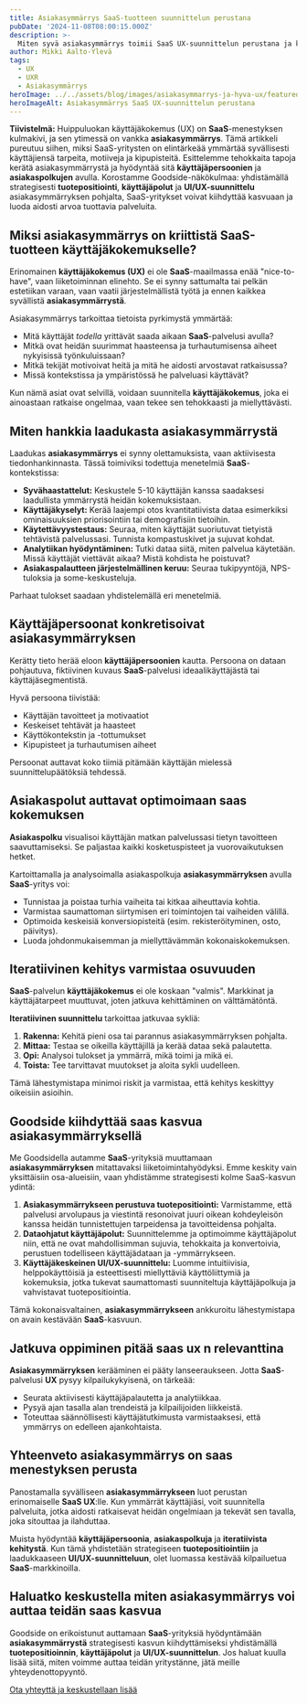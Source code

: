 ```yaml
---
title: Asiakasymmärrys SaaS-tuotteen suunnittelun perustana
pubDate: '2024-11-08T08:00:15.000Z'
description: >-
  Miten syvä asiakasymmärrys toimii SaaS UX-suunnittelun perustana ja kiihdyttää kasvua? Opas SaaS-yrityksille tuotepositioinnin, käyttäjäpolkujen ja UI/UX:n yhdistämiseen.
author: Mikki Aalto-Ylevä
tags:
  - UX
  - UXR
  - Asiakasymmärrys
heroImage: ../../assets/blog/images/asiakasymmarrys-ja-hyva-ux/featured.webp
heroImageAlt: Asiakasymmärrys SaaS UX-suunnittelun perustana
---
```


**Tiivistelmä:** Huippuluokan käyttäjäkokemus (UX) on **SaaS**-menestyksen kulmakivi, ja sen ytimessä on vankka **asiakasymmärrys**. Tämä artikkeli pureutuu siihen, miksi SaaS-yritysten on elintärkeää ymmärtää syvällisesti käyttäjiensä tarpeita, motiiveja ja kipupisteitä. Esittelemme tehokkaita tapoja kerätä asiakasymmärrystä ja hyödyntää sitä **käyttäjäpersoonien** ja **asiakaspolkujen** avulla. Korostamme Goodside-näkökulmaa: yhdistämällä strategisesti **tuotepositiointi**, **käyttäjäpolut** ja **UI/UX-suunnittelu** asiakasymmärryksen pohjalta, SaaS-yritykset voivat kiihdyttää kasvuaan ja luoda aidosti arvoa tuottavia palveluita.

## Miksi asiakasymmärrys on kriittistä SaaS-tuotteen käyttäjäkokemukselle?

Erinomainen **käyttäjäkokemus (UX)** ei ole **SaaS**-maailmassa enää "nice-to-have", vaan liiketoiminnan elinehto. Se ei synny sattumalta tai pelkän estetiikan varaan, vaan vaatii järjestelmällistä työtä ja ennen kaikkea syvällistä **asiakasymmärrystä**.

Asiakasymmärrys tarkoittaa tietoista pyrkimystä ymmärtää:
*   Mitä käyttäjät *todella* yrittävät saada aikaan **SaaS**-palvelusi avulla?
*   Mitkä ovat heidän suurimmat haasteensa ja turhautumisensa aiheet nykyisissä työnkuluissaan?
*   Mitkä tekijät motivoivat heitä ja mitä he aidosti arvostavat ratkaisussa?
*   Missä kontekstissa ja ympäristössä he palveluasi käyttävät?

Kun nämä asiat ovat selvillä, voidaan suunnitella **käyttäjäkokemus**, joka ei ainoastaan ratkaise ongelmaa, vaan tekee sen tehokkaasti ja miellyttävästi.

## Miten hankkia laadukasta asiakasymmärrystä

Laadukas **asiakasymmärrys** ei synny olettamuksista, vaan aktiivisesta tiedonhankinnasta. Tässä toimiviksi todettuja menetelmiä **SaaS**-kontekstissa:

*   **Syvähaastattelut:** Keskustele 5-10 käyttäjän kanssa saadaksesi laadullista ymmärrystä heidän kokemuksistaan.
*   **Käyttäjäkyselyt:** Kerää laajempi otos kvantitatiivista dataa esimerkiksi ominaisuuksien priorisointiin tai demografisiin tietoihin.
*   **Käytettävyystestaus:** Seuraa, miten käyttäjät suoriutuvat tietyistä tehtävistä palvelussasi. Tunnista kompastuskivet ja sujuvat kohdat.
*   **Analytiikan hyödyntäminen:** Tutki dataa siitä, miten palvelua käytetään. Missä käyttäjät viettävät aikaa? Mistä kohdista he poistuvat?
*   **Asiakaspalautteen järjestelmällinen keruu:** Seuraa tukipyyntöjä, NPS-tuloksia ja some-keskusteluja.

Parhaat tulokset saadaan yhdistelemällä eri menetelmiä.

## Käyttäjäpersoonat konkretisoivat asiakasymmärryksen

Kerätty tieto herää eloon **käyttäjäpersoonien** kautta. Persoona on dataan pohjautuva, fiktiivinen kuvaus **SaaS**-palvelusi ideaalikäyttäjästä tai käyttäjäsegmentistä.

Hyvä persoona tiivistää:
*   Käyttäjän tavoitteet ja motivaatiot
*   Keskeiset tehtävät ja haasteet
*   Käyttökontekstin ja -tottumukset
*   Kipupisteet ja turhautumisen aiheet

Persoonat auttavat koko tiimiä pitämään käyttäjän mielessä suunnittelupäätöksiä tehdessä.

## Asiakaspolut auttavat optimoimaan saas kokemuksen

**Asiakaspolku** visualisoi käyttäjän matkan palvelussasi tietyn tavoitteen saavuttamiseksi. Se paljastaa kaikki kosketuspisteet ja vuorovaikutuksen hetket.

Kartoittamalla ja analysoimalla asiakaspolkuja **asiakasymmärryksen** avulla **SaaS**-yritys voi:
*   Tunnistaa ja poistaa turhia vaiheita tai kitkaa aiheuttavia kohtia.
*   Varmistaa saumattoman siirtymisen eri toimintojen tai vaiheiden välillä.
*   Optimoida keskeisiä konversiopisteitä (esim. rekisteröityminen, osto, päivitys).
*   Luoda johdonmukaisemman ja miellyttävämmän kokonaiskokemuksen.

## Iteratiivinen kehitys varmistaa osuvuuden

**SaaS**-palvelun **käyttäjäkokemus** ei ole koskaan "valmis". Markkinat ja käyttäjätarpeet muuttuvat, joten jatkuva kehittäminen on välttämätöntä.

**Iteratiivinen suunnittelu** tarkoittaa jatkuvaa sykliä:
1.  **Rakenna:** Kehitä pieni osa tai parannus asiakasymmärryksen pohjalta.
2.  **Mittaa:** Testaa se oikeilla käyttäjillä ja kerää dataa sekä palautetta.
3.  **Opi:** Analysoi tulokset ja ymmärrä, mikä toimi ja mikä ei.
4.  **Toista:** Tee tarvittavat muutokset ja aloita sykli uudelleen.

Tämä lähestymistapa minimoi riskit ja varmistaa, että kehitys keskittyy oikeisiin asioihin.

## Goodside kiihdyttää saas kasvua asiakasymmärryksellä

Me Goodsidella autamme **SaaS**-yrityksiä muuttamaan **asiakasymmärryksen** mitattavaksi liiketoimintahyödyksi. Emme keskity vain yksittäisiin osa-alueisiin, vaan yhdistämme strategisesti kolme SaaS-kasvun ydintä:

1.  **Asiakasymmärrykseen perustuva tuotepositiointi:** Varmistamme, että palvelusi arvolupaus ja viestintä resonoivat juuri oikean kohdeyleisön kanssa heidän tunnistettujen tarpeidensa ja tavoitteidensa pohjalta.
2.  **Dataohjatut käyttäjäpolut:** Suunnittelemme ja optimoimme käyttäjäpolut niin, että ne ovat mahdollisimman sujuvia, tehokkaita ja konvertoivia, perustuen todelliseen käyttäjädataan ja -ymmärrykseen.
3.  **Käyttäjäkeskeinen UI/UX-suunnittelu:** Luomme intuitiivisia, helppokäyttöisiä ja esteettisesti miellyttäviä käyttöliittymiä ja kokemuksia, jotka tukevat saumattomasti suunniteltuja käyttäjäpolkuja ja vahvistavat tuotepositiointia.

Tämä kokonaisvaltainen, **asiakasymmärrykseen** ankkuroitu lähestymistapa on avain kestävään **SaaS**-kasvuun.

## Jatkuva oppiminen pitää saas ux n relevanttina

**Asiakasymmärryksen** kerääminen ei pääty lanseeraukseen. Jotta **SaaS**-palvelusi **UX** pysyy kilpailukykyisenä, on tärkeää:
*   Seurata aktiivisesti käyttäjäpalautetta ja analytiikkaa.
*   Pysyä ajan tasalla alan trendeistä ja kilpailijoiden liikkeistä.
*   Toteuttaa säännöllisesti käyttäjätutkimusta varmistaaksesi, että ymmärrys on edelleen ajankohtaista.

## Yhteenveto asiakasymmärrys on saas menestyksen perusta

Panostamalla syvälliseen **asiakasymmärrykseen** luot perustan erinomaiselle **SaaS UX**:lle. Kun ymmärrät käyttäjiäsi, voit suunnitella palveluita, jotka aidosti ratkaisevat heidän ongelmiaan ja tekevät sen tavalla, joka sitouttaa ja ilahduttaa.

Muista hyödyntää **käyttäjäpersoonia**, **asiakaspolkuja** ja **iteratiivista kehitystä**. Kun tämä yhdistetään strategiseen **tuotepositiointiin** ja laadukkaaseen **UI/UX-suunnitteluun**, olet luomassa kestävää kilpailuetua **SaaS**-markkinoilla.

## Haluatko keskustella miten asiakasymmärrys voi auttaa teidän saas kasvua

Goodside on erikoistunut auttamaan **SaaS**-yrityksiä hyödyntämään **asiakasymmärrystä** strategisesti kasvun kiihdyttämiseksi yhdistämällä **tuotepositioinnin**, **käyttäjäpolut** ja **UI/UX-suunnittelun**. Jos haluat kuulla lisää siitä, miten voimme auttaa teidän yritystänne, jätä meille yhteydenottopyyntö.

[Ota yhteyttä ja keskustellaan lisää](/fi/contact)